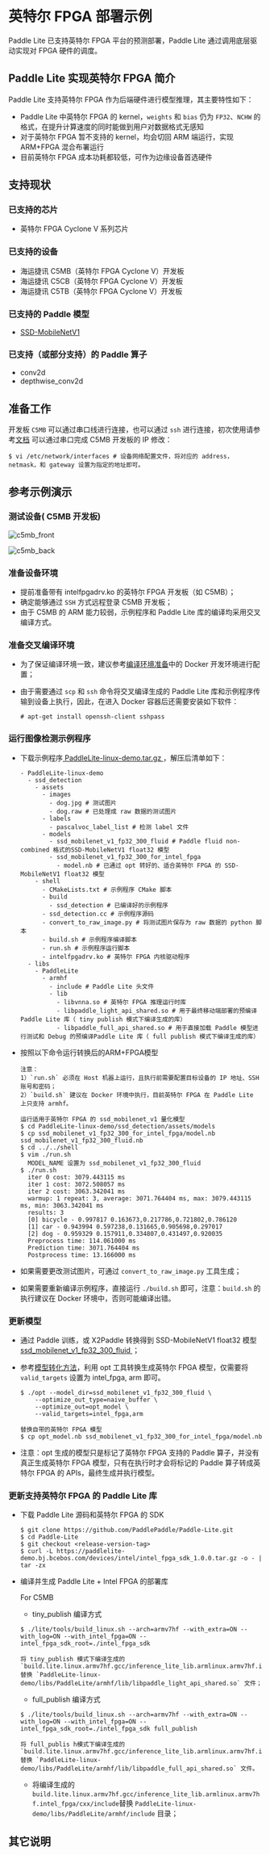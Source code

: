 # 英特尔 FPGA 部署示例

Paddle Lite 已支持英特尔 FPGA 平台的预测部署，Paddle Lite 通过调用底层驱动实现对 FPGA 硬件的调度。

## Paddle Lite 实现英特尔 FPGA 简介

Paddle Lite 支持英特尔 FPGA 作为后端硬件进行模型推理，其主要特性如下：

- Paddle Lite 中英特尔 FPGA 的 kernel，`weights` 和 `bias` 仍为 `FP32`、`NCHW` 的格式，在提升计算速度的同时能做到用户对数据格式无感知
- 对于英特尔 FPGA 暂不支持的 kernel，均会切回 ARM 端运行，实现 ARM+FPGA 混合布署运行
- 目前英特尔 FPGA 成本功耗都较低，可作为边缘设备首选硬件

## 支持现状

### 已支持的芯片

- 英特尔 FPGA Cyclone V 系列芯片

### 已支持的设备

- 海运捷讯 C5MB（英特尔 FPGA Cyclone V）开发板
- 海运捷讯 C5CB（英特尔 FPGA Cyclone V）开发板
- 海运捷讯 C5TB（英特尔 FPGA Cyclone V）开发板

### 已支持的 Paddle 模型

- [SSD-MobileNetV1](https://paddlelite-demo.bj.bcebos.com/models/ssd_mobilenet_v1_pascalvoc_fp32_300_fluid.tar.gz)

### 已支持（或部分支持）的 Paddle 算子

- conv2d
- depthwise_conv2d

## 准备工作

开发板 `C5MB` 可以通过串口线进行连接，也可以通过 `ssh` 进行连接，初次使用请参考[文档](https://paddlelite-demo.bj.bcebos.com/devices/intel/AIGO_C5MB_UG.pdf)
可以通过串口完成 C5MB 开发板的 IP 修改：
  ```
  $ vi /etc/network/interfaces # 设备网络配置文件，将对应的 address，netmask，和 gateway 设置为指定的地址即可。
  ```

## 参考示例演示

### 测试设备( C5MB 开发板)

![c5mb_front](https://paddlelite-demo.bj.bcebos.com/devices/intel/c5mb_front.jpg)

![c5mb_back](https://paddlelite-demo.bj.bcebos.com/devices/intel/c5mb_back.jpg)

### 准备设备环境

- 提前准备带有 intelfpgadrv.ko 的英特尔 FPGA 开发板（如 C5MB）；
- 确定能够通过 `SSH` 方式远程登录 C5MB 开发板；
- 由于 C5MB 的 ARM 能力较弱，示例程序和 Paddle Lite 库的编译均采用交叉编译方式。

### 准备交叉编译环境

- 为了保证编译环境一致，建议参考[编译环境准备](../source_compile/docker_enviroment)中的 Docker 开发环境进行配置；
- 由于需要通过 `scp` 和 `ssh` 命令将交叉编译生成的 Paddle Lite 库和示例程序传输到设备上执行，因此，在进入 Docker 容器后还需要安装如下软件：

  ```
  # apt-get install openssh-client sshpass
  ```

### 运行图像检测示例程序

- 下载示例程序[ PaddleLite-linux-demo.tar.gz ](https://paddlelite-demo.bj.bcebos.com/devices/intel/PaddleLite-linux-demo_v2_10_0.tar.gz)，解压后清单如下：

  ```shell
  - PaddleLite-linux-demo
    - ssd_detection
      - assets
        - images 
          - dog.jpg # 测试图片
          - dog.raw # 已处理成 raw 数据的测试图片
        - labels
          - pascalvoc_label_list # 检测 label 文件
        - models
          - ssd_mobilenet_v1_fp32_300_fluid # Paddle fluid non-combined 格式的SSD-MobileNetV1 float32 模型
          - ssd_mobilenet_v1_fp32_300_for_intel_fpga
            - model.nb # 已通过 opt 转好的、适合英特尔 FPGA 的 SSD-MobileNetV1 float32 模型
      - shell
        - CMakeLists.txt # 示例程序 CMake 脚本
        - build
          - ssd_detection # 已编译好的示例程序
        - ssd_detection.cc # 示例程序源码
        - convert_to_raw_image.py # 将测试图片保存为 raw 数据的 python 脚本
        - build.sh # 示例程序编译脚本
        - run.sh # 示例程序运行脚本
        - intelfpgadrv.ko # 英特尔 FPGA 内核驱动程序
    - libs
      - PaddleLite
        - armhf
          - include # Paddle Lite 头文件
          - lib
            - libvnna.so # 英特尔 FPGA 推理运行时库
            - libpaddle_light_api_shared.so # 用于最终移动端部署的预编译 Paddle Lite 库（ tiny publish 模式下编译生成的库）
            - libpaddle_full_api_shared.so # 用于直接加载 Paddle 模型进行测试和 Debug 的预编译Paddle Lite 库（ full publish 模式下编译生成的库）
  ```

- 按照以下命令运行转换后的ARM+FPGA模型

  ```shell
  注意：
  1）`run.sh` 必须在 Host 机器上运行，且执行前需要配置目标设备的 IP 地址、SSH 账号和密码；
  2）`build.sh` 建议在 Docker 环境中执行，目前英特尔 FPGA 在 Paddle Lite 上只支持 armhf。

  运行适用于英特尔 FPGA 的 ssd_mobilenet_v1 量化模型
  $ cd PaddleLite-linux-demo/ssd_detection/assets/models
  $ cp ssd_mobilenet_v1_fp32_300_for_intel_fpga/model.nb ssd_mobilenet_v1_fp32_300_fluid.nb
  $ cd ../../shell
  $ vim ./run.sh
    MODEL_NAME 设置为 ssd_mobilenet_v1_fp32_300_fluid
  $ ./run.sh
    iter 0 cost: 3079.443115 ms
    iter 1 cost: 3072.508057 ms
    iter 2 cost: 3063.342041 ms
    warmup: 1 repeat: 3, average: 3071.764404 ms, max: 3079.443115 ms, min: 3063.342041 ms
    results: 3
    [0] bicycle - 0.997817 0.163673,0.217786,0.721802,0.786120
    [1] car - 0.943994 0.597238,0.131665,0.905698,0.297017
    [2] dog - 0.959329 0.157911,0.334807,0.431497,0.920035
    Preprocess time: 114.061000 ms
    Prediction time: 3071.764404 ms
    Postprocess time: 13.166000 ms
  ```

- 如果需要更改测试图片，可通过 `convert_to_raw_image.py` 工具生成；
- 如果需要重新编译示例程序，直接运行 `./build.sh` 即可，注意：`build.sh` 的执行建议在 Docker 环境中，否则可能编译出错。

### 更新模型

- 通过 Paddle 训练，或 X2Paddle 转换得到 SSD-MobileNetV1 float32 模型[ ssd_mobilenet_v1_fp32_300_fluid ](https://paddlelite-demo.bj.bcebos.com/models/ssd_mobilenet_v1_pascalvoc_fp32_300_fluid.tar.gz)；
- 参考[模型转化方法](../user_guides/model_optimize_tool)，利用 opt 工具转换生成英特尔 FPGA 模型，仅需要将 `valid_targets` 设置为 intel_fpga, arm 即可。
  ```shell
  $ ./opt --model_dir=ssd_mobilenet_v1_fp32_300_fluid \
      --optimize_out_type=naive_buffer \
      --optimize_out=opt_model \
      --valid_targets=intel_fpga,arm
  
  替换自带的英特尔 FPGA 模型
  $ cp opt_model.nb ssd_mobilenet_v1_fp32_300_for_intel_fpga/model.nb
  ```

- 注意：opt 生成的模型只是标记了英特尔 FPGA 支持的 Paddle 算子，并没有真正生成英特尔 FPGA 模型，只有在执行时才会将标记的 Paddle 算子转成英特尔 FPGA 的 APIs，最终生成并执行模型。

### 更新支持英特尔 FPGA 的 Paddle Lite 库

- 下载 Paddle Lite 源码和英特尔 FPGA 的 SDK

  ```shell
  $ git clone https://github.com/PaddlePaddle/Paddle-Lite.git
  $ cd Paddle-Lite
  $ git checkout <release-version-tag>
  $ curl -L https://paddlelite-demo.bj.bcebos.com/devices/intel/intel_fpga_sdk_1.0.0.tar.gz -o - | tar -zx
  ```

- 编译并生成 Paddle Lite + Intel FPGA 的部署库

  For C5MB
  - tiny_publish 编译方式
  ```shell
  $ ./lite/tools/build_linux.sh --arch=armv7hf --with_extra=ON --with_log=ON --with_intel_fpga=ON --intel_fpga_sdk_root=./intel_fpga_sdk
  
  将 tiny_publish 模式下编译生成的 `build.lite.linux.armv7hf.gcc/inference_lite_lib.armlinux.armv7hf.intel_fpga/cxx/lib/libpaddle_light_api_shared.so` 替换 `PaddleLite-linux-demo/libs/PaddleLite/armhf/lib/libpaddle_light_api_shared.so` 文件；
	```
  - full_publish 编译方式
  ```shell
  $ ./lite/tools/build_linux.sh --arch=armv7hf --with_extra=ON --with_log=ON --with_intel_fpga=ON --intel_fpga_sdk_root=./intel_fpga_sdk full_publish
  
  将 full_publis h模式下编译生成的 `build.lite.linux.armv7hf.gcc/inference_lite_lib.armlinux.armv7hf.intel_fpga/cxx/lib/libpaddle_full_api_shared.so` 替换 `PaddleLite-linux-demo/libs/PaddleLite/armhf/lib/libpaddle_full_api_shared.so` 文件。
  ```

  - 将编译生成的 `build.lite.linux.armv7hf.gcc/inference_lite_lib.armlinux.armv7hf.intel_fpga/cxx/include`替换 `PaddleLite-linux-demo/libs/PaddleLite/armhf/include` 目录；

## 其它说明
